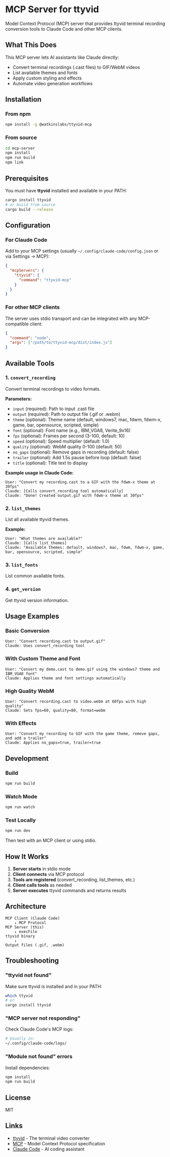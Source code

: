 # MCP Server for ttyvid

Model Context Protocol (MCP) server that provides ttyvid terminal recording conversion tools to Claude Code and other MCP clients.

## What This Does

This MCP server lets AI assistants like Claude directly:
- Convert terminal recordings (.cast files) to GIF/WebM videos
- List available themes and fonts
- Apply custom styling and effects
- Automate video generation workflows

## Installation

### From npm

```bash
npm install -g @watkinslabs/ttyvid-mcp
```

### From source

```bash
cd mcp-server
npm install
npm run build
npm link
```

## Prerequisites

You must have **ttyvid** installed and available in your PATH:

```bash
cargo install ttyvid
# or build from source
cargo build --release
```

## Configuration

### For Claude Code

Add to your MCP settings (usually `~/.config/claude-code/config.json` or via Settings → MCP):

```json
{
  "mcpServers": {
    "ttyvid": {
      "command": "ttyvid-mcp"
    }
  }
}
```

### For other MCP clients

The server uses stdio transport and can be integrated with any MCP-compatible client:

```json
{
  "command": "node",
  "args": ["/path/to/ttyvid-mcp/dist/index.js"]
}
```

## Available Tools

### 1. `convert_recording`

Convert terminal recordings to video formats.

**Parameters:**
- `input` (required): Path to input .cast file
- `output` (required): Path to output file (.gif or .webm)
- `theme` (optional): Theme name (default, windows7, mac, fdwm, fdwm-x, game, bar, opensource, scripted, simple)
- `font` (optional): Font name (e.g., IBM_VGA8, Verite_9x16)
- `fps` (optional): Frames per second (3-100, default: 10)
- `speed` (optional): Speed multiplier (default: 1.0)
- `quality` (optional): WebM quality 0-100 (default: 50)
- `no_gaps` (optional): Remove gaps in recording (default: false)
- `trailer` (optional): Add 1.5s pause before loop (default: false)
- `title` (optional): Title text to display

**Example usage in Claude Code:**

```
User: "Convert my recording.cast to a GIF with the fdwm-x theme at 30fps"
Claude: [Calls convert_recording tool automatically]
Claude: "Done! Created output.gif with fdwm-x theme at 30fps"
```

### 2. `list_themes`

List all available ttyvid themes.

**Example:**
```
User: "What themes are available?"
Claude: [Calls list_themes]
Claude: "Available themes: default, windows7, mac, fdwm, fdwm-x, game, bar, opensource, scripted, simple"
```

### 3. `list_fonts`

List common available fonts.

### 4. `get_version`

Get ttyvid version information.

## Usage Examples

### Basic Conversion

```
User: "Convert recording.cast to output.gif"
Claude: Uses convert_recording tool
```

### With Custom Theme and Font

```
User: "Convert my demo.cast to demo.gif using the windows7 theme and IBM_VGA8 font"
Claude: Applies theme and font settings automatically
```

### High Quality WebM

```
User: "Convert recording.cast to video.webm at 60fps with high quality"
Claude: Sets fps=60, quality=80, format=webm
```

### With Effects

```
User: "Convert my recording to GIF with the game theme, remove gaps, and add a trailer"
Claude: Applies no_gaps=true, trailer=true
```

## Development

### Build

```bash
npm run build
```

### Watch Mode

```bash
npm run watch
```

### Test Locally

```bash
npm run dev
```

Then test with an MCP client or using stdio.

## How It Works

1. **Server starts** in stdio mode
2. **Client connects** via MCP protocol
3. **Tools are registered** (convert_recording, list_themes, etc.)
4. **Client calls tools** as needed
5. **Server executes** ttyvid commands and returns results

## Architecture

```
MCP Client (Claude Code)
    ↓ MCP Protocol
MCP Server (this)
    ↓ execFile
ttyvid binary
    ↓
Output files (.gif, .webm)
```

## Troubleshooting

### "ttyvid not found"

Make sure ttyvid is installed and in your PATH:
```bash
which ttyvid
# or
cargo install ttyvid
```

### "MCP server not responding"

Check Claude Code's MCP logs:
```bash
# Usually in:
~/.config/claude-code/logs/
```

### "Module not found" errors

Install dependencies:
```bash
npm install
npm run build
```

## License

MIT

## Links

- [ttyvid](https://github.com/watkinslabs/ttyvid) - The terminal video converter
- [MCP](https://modelcontextprotocol.io) - Model Context Protocol specification
- [Claude Code](https://claude.com/claude-code) - AI coding assistant
